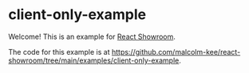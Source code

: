 # client-only-example

Welcome! This is an example for [React Showroom](https://react-showroom.js.org/).

The code for this example is at https://github.com/malcolm-kee/react-showroom/tree/main/examples/client-only-example.
